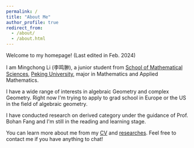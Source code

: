 ```yaml
---
permalink: /
title: "About Me"
author_profile: true
redirect_from: 
  - /about/
  - /about.html
---
```


Welcome to my homepage! (Last edited in Feb. 2024)

I am Mingchong Li (李鸣翀), a junior student from [School of Mathematical Sciences](https://www.math.pku.edu.cn), [Peking University](https://pku.edu.cn), major in Mathematics and Applied Mathematics.

I have a wide range of interests in algebraic Geometry and complex Geometry. Right now I'm trying to apply to grad school in Europe or the US in the field of algebraic geometry.

I have conducted research on derived category under the guidance of Prof. Bohan Fang and I'm still in the reading and learning stage.


You can learn more about me from my [CV](https://elainamath.github.io/cv) and [researches](https://elainamath.github.io/researches). Feel free to contact me if you have anything to chat!
